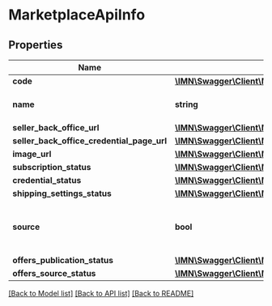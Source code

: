 # MarketplaceApiInfo

## Properties
Name | Type | Description | Notes
------------ | ------------- | ------------- | -------------
**code** | [**\IMN\Swagger\Client\Model\MarketplaceCode**](MarketplaceCode.md) |  | 
**name** | **string** | The name of the marketplace | 
**seller_back_office_url** | [**\IMN\Swagger\Client\Model\HttpUrl**](HttpUrl.md) |  | 
**seller_back_office_credential_page_url** | [**\IMN\Swagger\Client\Model\HttpUrl**](HttpUrl.md) |  | 
**image_url** | [**\IMN\Swagger\Client\Model\HttpUrl**](HttpUrl.md) |  | 
**subscription_status** | [**\IMN\Swagger\Client\Model\MarketplaceSubscriptionStatus**](MarketplaceSubscriptionStatus.md) |  | 
**credential_status** | [**\IMN\Swagger\Client\Model\MarketplaceCredentialStatus**](MarketplaceCredentialStatus.md) |  | 
**shipping_settings_status** | [**\IMN\Swagger\Client\Model\MarketplaceShippingSettingsStatus**](MarketplaceShippingSettingsStatus.md) |  | 
**source** | **bool** | If true, this marketplace is the source of offers | [default to false]
**offers_publication_status** | [**\IMN\Swagger\Client\Model\OffersPublicationStatus**](OffersPublicationStatus.md) |  | [optional] 
**offers_source_status** | [**\IMN\Swagger\Client\Model\OffersSourceStatus**](OffersSourceStatus.md) |  | [optional] 

[[Back to Model list]](../README.md#documentation-for-models) [[Back to API list]](../README.md#documentation-for-api-endpoints) [[Back to README]](../README.md)


